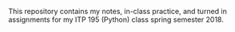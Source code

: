 This repository contains my notes, in-class practice, and turned in assignments for my ITP 195 (Python) class spring semester 2018.
